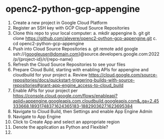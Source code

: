 # openc2-python-gcp-appengine

1. Create a new project in Google Cloud Platform
2. Register an SSH key with GCP Cloud Source Repositories
3. Clone this repo to your local computer: 
   a. mkdir appengine
   b. git git clone https://github.com/alevere/openc2-python-gcp-appengine.git
   c. cd openc2-python-gcp-appengine
4. Push into Cloud Source Repositories
   a. git remote add google ssh://{googleuser@domain.com}@source.developers.google.com:2022/p/{project-id}/r/{repo-name}
5. Refresh the Cloud Source Repositories to see your files
6. Prepare Cloud Build, starting with enabling APIs for appengine and cloudbuild for your project
   a. Review https://cloud.google.com/source-repositories/docs/quickstart-triggering-builds-with-source-repositories#grant-app-engine_access-to-cloud_build
7. Enable APIs for your project per https://console.cloud.google.com/flows/enableapi?apiid=appengine.googleapis.com,cloudbuild.googleapis.com&_ga=2.45333668.1893174837.1624365183-1882903627.1623695384
8. Navigate to Cloud Build, then Settings and enable App Engine Admin
9. Navigate to App Engine
10. Click to Create App and select an appropriate region
11. Denote the application as Python and Flexible?
12. 
